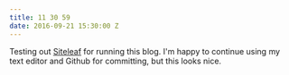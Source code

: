 ```yaml
---
title: 11 30 59
date: 2016-09-21 15:30:00 Z
---
```


Testing out [Siteleaf](https://www.siteleaf.com/) for running this blog. I'm happy to continue using my text editor and Github for committing, but this looks nice. 